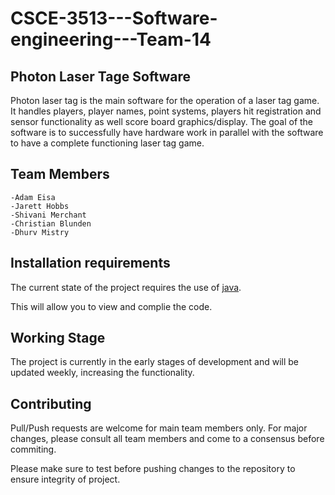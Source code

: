 # CSCE-3513---Software-engineering---Team-14
## Photon Laser Tage Software

Photon laser tag is the main software for the operation of a laser tag game. It handles players, player names, point systems, players hit registration and sensor functionality as well score board graphics/display. The goal of the software is to successfully have hardware work in parallel with the software to have a complete functioning laser tag game. 

## Team Members
```
-Adam Eisa
-Jarett Hobbs
-Shivani Merchant
-Christian Blunden
-Dhurv Mistry
```

## Installation requirements
The current state of the project requires the use of [java](https://www.java.com/download/ie_manual.jsp).

This will allow you to view and complie the code.

## Working Stage
The project is currently in the early stages of development and will be updated weekly, increasing the functionality.

## Contributing

Pull/Push requests are welcome for main team members only. For major changes, please consult all team members and come to a consensus before commiting.

Please make sure to test before pushing changes to the repository to ensure integrity of project.

